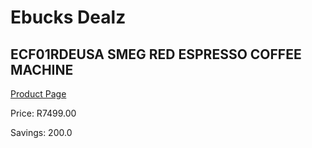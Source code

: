 
# Ebucks Dealz
## ECF01RDEUSA SMEG RED ESPRESSO COFFEE MACHINE
[Product Page](https://www.ebucks.com/web/shop/productSelected.do?prodId=1165756736&catId=1157555110)

Price: R7499.00

Savings: 200.0


	